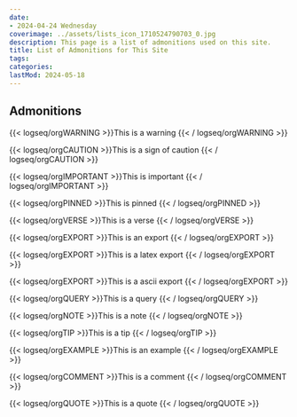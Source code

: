 ```yaml
---
date:
- 2024-04-24 Wednesday
coverimage: ../assets/lists_icon_1710524790703_0.jpg
description: This page is a list of admonitions used on this site.
title: List of Admonitions for This Site
tags:
categories:
lastMod: 2024-05-18
---
```

## Admonitions

{{< logseq/orgWARNING >}}This is a warning
{{< / logseq/orgWARNING >}}

{{< logseq/orgCAUTION >}}This is a sign of caution
{{< / logseq/orgCAUTION >}}

{{< logseq/orgIMPORTANT >}}This is important
{{< / logseq/orgIMPORTANT >}}

{{< logseq/orgPINNED >}}This is pinned
{{< / logseq/orgPINNED >}}

{{< logseq/orgVERSE >}}This is a verse
{{< / logseq/orgVERSE >}}

{{< logseq/orgEXPORT >}}This is an export
{{< / logseq/orgEXPORT >}}

{{< logseq/orgEXPORT >}}This is a latex export
{{< / logseq/orgEXPORT >}}

{{< logseq/orgEXPORT >}}This is a ascii export
{{< / logseq/orgEXPORT >}}

{{< logseq/orgQUERY >}}This is a query
{{< / logseq/orgQUERY >}}

{{< logseq/orgNOTE >}}This is a note
{{< / logseq/orgNOTE >}}

{{< logseq/orgTIP >}}This is a tip
{{< / logseq/orgTIP >}}

{{< logseq/orgEXAMPLE >}}This is an example
{{< / logseq/orgEXAMPLE >}}

{{< logseq/orgCOMMENT >}}This is a comment
{{< / logseq/orgCOMMENT >}}

{{< logseq/orgQUOTE >}}This is a quote
{{< / logseq/orgQUOTE >}}
